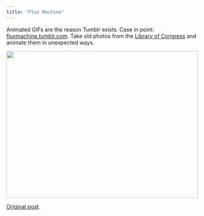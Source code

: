 ```yaml
---
title: "Flux Machine"
---
```

<p>Animated GIFs are the reason Tumblr exists. Case in point: <a href="http://fluxmachine.tumblr.com/">fluxmachine.tumblr.com</a>. Take old photos from the <a href="http://www.loc.gov/index.html">Library of Congress</a> and animate them in unexpected ways.</p>
<p><img src="https://chrisenns.com/wp-content/uploads/2012/04/hWRk1.gif" alt="" title="hWRk1" width="500" height="384" class="aligncenter size-full wp-image-20271" /></p>
<p><a href="http://fluxmachine.tumblr.com/post/18616481569/wwi-decoy-howitzer">Original post</a>.</p>
